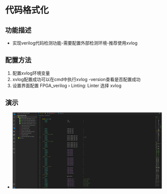 # 代码格式化

## 功能描述

- 实现verilog代码检测功能-需要配置外部检测环境-推荐使用xvlog

## 配置方法
1. 配置xvlog环境变量
2. xvlog配置成功可以在cmd中执行xvlog -version查看是否配置成功
3. 设置界面配置 FPGA_verilog › Linting: Linter 选择 xvlog 

## 演示
- ![](3.gif)
